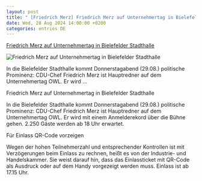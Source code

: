 ```yaml
---
layout: post
title: " [Friedrich Merz] Friedrich Merz auf Unternehmertag in Bielefelder Stadthalle"
date: Wed, 28 Aug 2024 14:00:00 +0200
categories: entries DE
---
```

[Friedrich Merz auf Unternehmertag in Bielefelder Stadthalle](https://www.radiobielefeld.de/nachrichten/lokalnachrichten/detailansicht/friedrich-merz-auf-unternehmertag-in-bielefelder-stadthalle.html)

![Friedrich Merz auf Unternehmertag in Bielefelder Stadthalle](https://www.radiobielefeld.de/fileadmin/_processed_/5/4/csm_034-0424-friedrich-merz-2024-04-24-112110_a4b7e56da4.jpeg)

In die Bielefelder Stadthalle kommt Donnerstagabend (29.08.) politische Prominenz: CDU-Chef Friedrich Merz ist Hauptredner auf dem Unternehmertag OWL. Er wird ...

Friedrich Merz auf Unternehmertag in Bielefelder Stadthalle

In die Bielefelder Stadthalle kommt Donnerstagabend (29.08.) politische Prominenz: CDU-Chef Friedrich Merz ist Hauptredner auf dem Unternehmertag OWL. Er wird mit einem Anmelderekord über die Bühne gehen. 2.250 Gäste werden ab 18 Uhr erwartet.

Für Einlass QR-Code vorzeigen

Wegen der hohen Teilnehmerzahl und entsprechender Kontrollen ist mit Verzögerungen beim Einlass zu rechnen, heißt es von der Industrie- und Handelskammer. Sie weist darauf hin, dass das Einlassticket mit QR-Code als Ausdruck oder auf dem Handy vorgezeigt werden muss. Einlass ist ab 17.15 Uhr.

